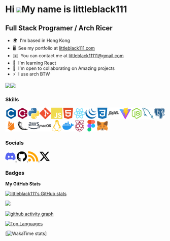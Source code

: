 Hi ![](https://user-images.githubusercontent.com/18350557/176309783-0785949b-9127-417c-8b55-ab5a4333674e.gif)My name is littleblack111
======================================================================================================================================

Full Stack Programer / Arch Ricer
------------------------------------

* 🌍  I'm based in Hong Kong
* 🖥️  See my portfolio at [littleblack111.com](http://littleblack111.com)
* ✉️  You can contact me at [littleblack11111@gmail.com](mailto:littleblack11111@gmail.com)
* 🧠  I'm learning React
* 🤝  I'm open to collaborating on Amazing projects
* ⚡  I use arch BTW

<a href="https://www.github.com/littleblack111" target="_blank" rel="noreferrer"><img
src="https://img.shields.io/github/followers/littleblack111?logo=github&style=for-the-badge&color=0891b2&labelColor=1c1917" /></a><a href="https://www.x.com/littleblac59922" target="_blank" rel="noreferrer"><img
src="https://img.shields.io/twitter/follow/littleblac59922?logo=twitter&style=for-the-badge&color=0891b2&labelColor=1c1917"
/></a>

### Skills


<p align="left">
<a href="https://docs.microsoft.com/en-us/cpp/?view=msvc-170" target="_blank" rel="noreferrer"><img src="./icons/skills/c-colored.svg" width="36" height="36" alt="C" /></a><a href="https://docs.microsoft.com/en-us/cpp/?view=msvc-170" target="_blank" rel="noreferrer"><img src="./icons/skills/cplusplus-colored.svg" width="36" height="36" alt="C++" /></a><a href="https://www.python.org/" target="_blank" rel="noreferrer"><img src="./icons/skills/python-colored.svg" width="36" height="36" alt="Python" /></a><a href="https://git-scm.com/" target="_blank" rel="noreferrer"><img src="./icons/skills/git-colored.svg" width="36" height="36" alt="Git" /></a><a href="https://developer.mozilla.org/en-US/docs/Web/JavaScript" target="_blank" rel="noreferrer"><img src="./icons/skills/javascript-colored.svg" width="36" height="36" alt="JavaScript" /></a><a href="https://developer.mozilla.org/en-US/docs/Glossary/HTML5" target="_blank" rel="noreferrer"><img src="./icons/skills/html5-colored.svg" width="36" height="36" alt="HTML5" /></a><a href="https://reactjs.org/" target="_blank" rel="noreferrer"><img src="./icons/skills/react-colored.svg" width="36" height="36" alt="React" /></a><a href="https://jquery.com/" target="_blank" rel="noreferrer"><img src="./icons/skills/jquery-colored.svg" width="36" height="36" alt="JQuery" /></a><a href="https://www.w3.org/TR/CSS/#css" target="_blank" rel="noreferrer"><img src="./icons/skills/css3-colored.svg" width="36" height="36" alt="CSS3" /></a><a href="https://babeljs.io/" target="_blank" rel="noreferrer"><img src="./icons/skills/babel-colored.svg" width="36" height="36" alt="Babel" /></a><a href="https://vitejs.dev/" target="_blank" rel="noreferrer"><img src="./icons/skills/vite-colored.svg" width="36" height="36" alt="Vite" /></a><a href="https://nodejs.org/en/" target="_blank" rel="noreferrer"><img src="./icons/skills/nodejs-colored.svg" width="36" height="36" alt="NodeJS" /></a><a href="https://www.mysql.com/" target="_blank" rel="noreferrer"><img src="./icons/skills/mysql-colored.svg" width="36" height="36" alt="MySQL" /></a><a href="https://www.postgresql.org/" target="_blank" rel="noreferrer"><img src="./icons/skills/postgresql-colored.svg" width="36" height="36" alt="PostgreSQL" /></a><a href="https://firebase.google.com/" target="_blank" rel="noreferrer"><img src="./icons/skills/firebase-colored.svg" width="36" height="36" alt="Firebase" /></a><a href="https://flask.palletsprojects.com/en/2.0.x/" target="_blank" rel="noreferrer"><img src="./icons/skills/flask-colored.svg" width="36" height="36" alt="Flask" /></a><a href="https://aws.amazon.com" target="_blank" rel="noreferrer"><img src="./icons/skills/aws-colored.svg" width="36" height="36" alt="Amazon Web Services" /></a><a href="https://apple.com" target="_blank" rel="noreferrer"><img src="./icons/skills/macos-colored.svg" width="36" height="36" alt="MacOS" /></a><a href="https://www.linux.org" target="_blank" rel="noreferrer"><img src="./icons/skills/linux-colored.svg" width="36" height="36" alt="Linux" /></a><a href="https://www.docker.com/" target="_blank" rel="noreferrer"><img src="./icons/skills/docker-colored.svg" width="36" height="36" alt="Docker" /></a><a href="https://www.raspberrypi.org/" target="_blank" rel="noreferrer"><img src="./icons/skills/raspberrypi-colored.svg" width="36" height="36" alt="Raspberry Pi" /></a><a href="https://www.figma.com/" target="_blank" rel="noreferrer"><img src="./icons/skills/figma-colored.svg" width="36" height="36" alt="Figma" /></a><a href="https://metamask.io/" target="_blank" rel="noreferrer"><img src="./icons/skills/metamask-colored.svg" width="36" height="36" alt="MetaMask" /></a>
</p>


### Socials

<p align="left"> <a href="https://discord.com/users/littleblack111" target="_blank" rel="noreferrer"> <picture> <source media="(prefers-color-scheme: dark)" srcset="./icons/socials/discord.svg" /> <source media="(prefers-color-scheme: light)" srcset="./icons/socials/discord.svg" /> <img src="./icons/socials/discord.svg" width="32" height="32" /> </picture> </a> <a href="https://www.github.com/littleblack111" target="_blank" rel="noreferrer"> <picture> <source media="(prefers-color-scheme: dark)" srcset="./icons/socials/github-dark.svg" /> <source media="(prefers-color-scheme: light)" srcset="./icons/socials/github.svg" /> <img src="./icons/socials/github.svg" width="32" height="32" /> </picture> </a> <a href="https://littleblack111.com" target="_blank" rel="noreferrer"> <picture> <source media="(prefers-color-scheme: dark)" srcset="./icons/socials/rss-dark.svg" /> <source media="(prefers-color-scheme: light)" srcset="./icons/socials/rss.svg" /> <img src="./icons/socials/rss.svg" width="32" height="32" /> </picture> </a> <a href="https://www.x.com/littleblac59922" target="_blank" rel="noreferrer"> <picture> <source media="(prefers-color-scheme: dark)" srcset="./icons/socials/twitter-dark.svg" /> <source media="(prefers-color-scheme: light)" srcset="./icons/socials/twitter.svg" /> <img src="./icons/socials/twitter.svg" width="32" height="32" /> </picture> </a></p>

### Badges

<b>My GitHub Stats</b>

<a href="http://www.github.com/littleblack111"><img src="https://github-readme-stats.vercel.app/api?username=littleblack111&show_icons=true&hide=&count_private=true&title_color=0891b2&text_color=ffffff&icon_color=0891b2&bg_color=1c1917&hide_border=true&show_icons=true" alt="littleblack111's GitHub stats" /></a>

<a href="http://www.github.com/littleblack111"><img src="https://github-readme-streak-stats.herokuapp.com/?user=littleblack111&stroke=ffffff&background=1c1917&ring=0891b2&fire=0891b2&currStreakNum=ffffff&currStreakLabel=0891b2&sideNums=ffffff&sideLabels=ffffff&dates=ffffff&hide_border=true" /></a>

[![github activity graph](https://github-readme-activity-graph.vercel.app/graph?username=littleblack111)](https://github.com/ashutosh00710/github-readme-activity-graph)

<a href="https://github.com/littleblack111" align="left"><img src="https://github-readme-stats.vercel.app/api/top-langs/?username=littleblack111&langs_count=10&title_color=0891b2&text_color=ffffff&icon_color=0891b2&bg_color=1c1917&hide_border=true&locale=en&custom_title=Top%20%Languages" alt="Top Languages" /></a>

[![WakaTime stats](https://github-readme-stats.vercel.app/api/wakatime?username=littleblack111)]
